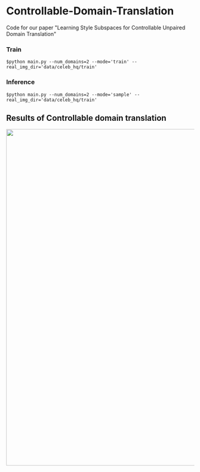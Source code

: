 # Controllable-Domain-Translation
Code for our paper "Learning Style Subspaces for Controllable Unpaired Domain Translation"


### Train
`$python main.py --num_domains=2 --mode='train' --real_img_dir='data/celeb_hq/train'`

### Inference
`$python main.py --num_domains=2 --mode='sample' --real_img_dir='data/celeb_hq/train'`

## Results of Controllable domain translation

<img src="https://github.com/GauravBh1010tt/DL-Seq2Seq/blob/master/zzfigs/unc_skrnn.JPG" width="900">